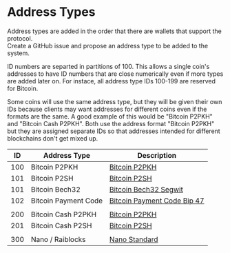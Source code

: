 # Address Types

Address types are added in the order that there are wallets that support the protocol.  
Create a GitHub issue and propose an address type to be added to the system.

ID numbers are separted in partitions of 100. This allows a single coin's addresses to have ID numbers that are close numerically even if more types are added later on. For instace, all address type IDs 100-199 are reserved for Bitcoin.

Some coins will use the same address type, but they will be given their own IDs because clients may want addresses for different coins even if the formats are the same. A good example of this would be "Bitcoin P2PKH" and "Bitcoin Cash P2PKH". Both use the address format "Bitcoin P2PKH" but they are assigned separate IDs so that addresses intended for different blockchains don't get mixed up.

| ID  | Address Type         | Description                                           |
| --- | -------------------- | ----------------------------------------------------- |
| 100 | Bitcoin P2PKH        | [Bitcoin P2PKH](Bitcoin_P2PKH.md)                     |
| 101 | Bitcoin P2SH         | [Bitcoin P2SH](Bitcoin_P2SH.md)                       |
| 101 | Bitcoin Bech32       | [Bitcoin Bech32 Segwit](Bitcoin_Bech32.md)            |
| 102 | Bitcoin Payment Code | [Bitcoin Payment Code Bip 47](Bitcoin_PaymentCode.md) |
|     |                      |                                                       |
| 200 | Bitcoin Cash P2PKH   | [Bitcoin P2PKH](Bitcoin_P2PKH.md)                     |
| 201 | Bitcoin Cash P2SH    | [Bitcoin P2SH](Bitcoin_P2SH.md)                       |
|     |                      |                                                       |
| 300 | Nano / Raiblocks     | [Nano Standard](Nano_Standard.md)                     |
